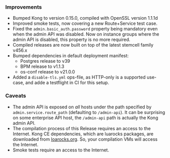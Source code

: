 ### Improvements

- Bumped Kong to version 0.15.0, compiled with OpenSSL version 1.1.1d
- Improved smoke tests, now covering a new Route+Service test case.
- Fixed the `admin.basic_auth.password` property being mandatory even when the admin API was disabled. Now on instance groups where the admin API is disabled, this property is no more required.
- Compiled releases are now built on top of the latest stemcell family v456.x
- Bumped dependencies in default deployment manifest:
  - Postgres release to v39
  - BPM release to v1.1.3
  - os-conf release to v21.0.0
- Added a `disable-tls.yml` ops-file, as HTTP-only is a supported use-case, and adde a testflight in CI for this setup.

### Caveats

- The admin API is exposed on _all_ hosts under the path specified by `admin.service.route_path` (defaulting to `/admin-api`). It can be surprising on some enterprise API host, the `/admin-api` path is actually the Kong admin API.
- The compilation process of this Release requires an access to the Internet. Kong CE dependencies, which are luarocks packages, are downloaded from [loarocks.org](https://luarocks.org). So, your compilation VMs will access the Internet.
- Smoke tests require an access to the Internet.
